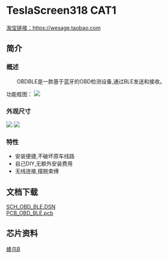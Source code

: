 # TeslaScreen318 CAT1

<a href="https://item.taobao.com/item.htm?spm=a312a.7700824.w4002-23173471725.11.54885d9aFqrEhu&id=675737039971" target="_blank">淘宝链接：https://wesage.taobao.com</a>

## 简介

### 概述

&emsp;&emsp;OBDBLE是一款基于蓝牙的OBD检测设备,通过BLE发送和接收。

功能框图：
![ ](../../_static/Docs/Tesla/OBDBLE/Pics/img1.png "功能框图")

### 外观尺寸

![ ](../../_static/document/SU-63T/img2.png "外观尺寸1")
![ ](../../_static/document/SU-63T/img3.png "外观尺寸2")

### 特性

- 安装便捷,不破坏原车线路
- 自己DIY,无额外安装费用
- 无线连接,摆脱束缚

## 文档下载

[SCH_OBD_BLE.DSN](../../_static/Docs/Tesla/OBDBLE/Hardware/SCH_OBD_BLE.DSN)  
[PCB_OBD_BLE.pcb](../../_static/Docs/Tesla/OBDBLE/Hardware/PCB_OBD_BLE.pcb)

## 芯片资料

[蜂鸟B](../chip/B.md)
